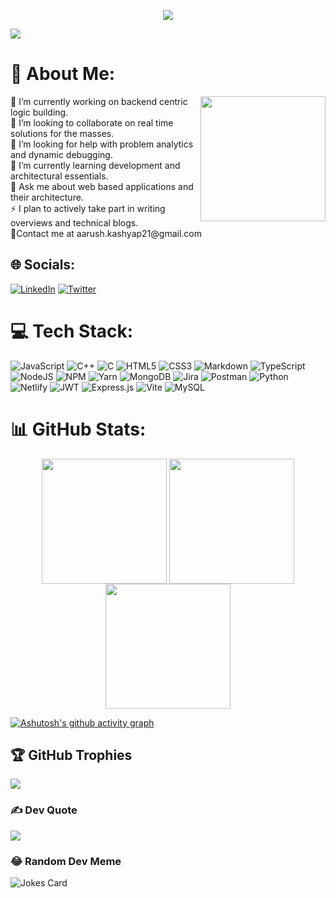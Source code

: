 

<p align="center">
  <a href="https://git.io/typing-svg"><img src="https://readme-typing-svg.demolab.com?font=Fira+Code&duration=2000&pause=1000&vCenter=true&random=false&width=435&lines=%E0%A4%A8%E0%A4%AE%E0%A4%B8%E0%A5%8D%E0%A4%A4%E0%A5%87+(Namaste);I+am+Aarush+Kashyap!"/></a>
</p>

[![](https://visitcount.itsvg.in/api?id=AarushKashyap&icon=5&color=3)](https://visitcount.itsvg.in)
<br>

# 💫 About Me: 
 <img align="right" height="200" src="https://media.giphy.com/media/2IudUHdI075HL02Pkk/giphy.gif"  />
🔭 I’m currently working on backend centric logic building.<br>👯 I’m looking to collaborate on real time solutions for the masses.<br>🤝 I’m looking for help with problem analytics and dynamic debugging.<br>🌱 I’m currently learning development and architectural essentials.<br>💬 Ask me about web based applications and their architecture.<br>⚡ I plan to actively take part in writing overviews and technical blogs.</br>
📧Contact me at aarush.kashyap21@gmail.com

## 🌐 Socials:
[![LinkedIn](https://img.shields.io/badge/LinkedIn-%230077B5.svg?logo=linkedin&logoColor=white)](https://linkedin.com/in/aarushkashyap) [![Twitter](https://img.shields.io/badge/Twitter-%231DA1F2.svg?logo=Twitter&logoColor=white)](https://twitter.com/AarushKashyap12) 


# 💻 Tech Stack:
![JavaScript](https://img.shields.io/badge/javascript-%23323330.svg?style=for-the-badge&logo=javascript&logoColor=%23F7DF1E) ![C++](https://img.shields.io/badge/c++-%2300599C.svg?style=for-the-badge&logo=c%2B%2B&logoColor=white) ![C](https://img.shields.io/badge/c-%2300599C.svg?style=for-the-badge&logo=c&logoColor=white) ![HTML5](https://img.shields.io/badge/html5-%23E34F26.svg?style=for-the-badge&logo=html5&logoColor=white) ![CSS3](https://img.shields.io/badge/css3-%231572B6.svg?style=for-the-badge&logo=css3&logoColor=white)  ![Markdown](https://img.shields.io/badge/markdown-%23000000.svg?style=for-the-badge&logo=markdown&logoColor=white) ![TypeScript](https://img.shields.io/badge/typescript-%23007ACC.svg?style=for-the-badge&logo=typescript&logoColor=white) ![NodeJS](https://img.shields.io/badge/node.js-6DA55F?style=for-the-badge&logo=node.js&logoColor=white) ![NPM](https://img.shields.io/badge/NPM-%23CB3837.svg?style=for-the-badge&logo=npm&logoColor=white) ![Yarn](https://img.shields.io/badge/yarn-%232C8EBB.svg?style=for-the-badge&logo=yarn&logoColor=white) ![MongoDB](https://img.shields.io/badge/MongoDB-%234ea94b.svg?style=for-the-badge&logo=mongodb&logoColor=white) ![Jira](https://img.shields.io/badge/jira-%230A0FFF.svg?style=for-the-badge&logo=jira&logoColor=white) ![Postman](https://img.shields.io/badge/Postman-FF6C37?style=for-the-badge&logo=postman&logoColor=white) ![Python](https://img.shields.io/badge/python-3670A0?style=for-the-badge&logo=python&logoColor=ffdd54) ![Netlify](https://img.shields.io/badge/netlify-%23000000.svg?style=for-the-badge&logo=netlify&logoColor=#00C7B7) ![JWT](https://img.shields.io/badge/JWT-black?style=for-the-badge&logo=JSON%20web%20tokens) ![Express.js](https://img.shields.io/badge/express.js-%23404d59.svg?style=for-the-badge&logo=express&logoColor=%2361DAFB) ![Vite](https://img.shields.io/badge/vite-%23646CFF.svg?style=for-the-badge&logo=vite&logoColor=white) ![MySQL](https://img.shields.io/badge/mysql-%2300000f.svg?style=for-the-badge&logo=mysql&logoColor=white) 


# 📊 GitHub Stats:

<p align="center">

  <img height=200 align="center" src="https://github-readme-stats.vercel.app/api?username=AarushKashyap&theme=nightowl&hide_border=false&include_all_commits=false&count_private=false" />

  <img height=200 align="center" src="https://github-readme-stats.vercel.app/api/top-langs/?username=AarushKashyap&theme=nightowl&hide_border=false&include_all_commits=false&count_private=false&layout=compact" />

 <img height=200 align="center" src="https://github-readme-streak-stats.herokuapp.com/?user=AarushKashyap&theme=nightowl&hide_border=false" />

</p>


[![Ashutosh's github activity graph](https://github-readme-activity-graph.vercel.app/graph?username=aarushkashyap&theme=react-dark)](https://github.com/Aarushkashyap)

## 🏆 GitHub Trophies
![](https://github-profile-trophy.vercel.app/?username=AarushKashyap&theme=dark&no-frame=false&no-bg=false&margin-w=4)
### ✍️ Dev Quote
![](https://quotes-github-readme.vercel.app/api?type=horizontal)



### 😂 Random Dev Meme
![Jokes Card](https://readme-jokes.vercel.app/api?theme=react-dark)


